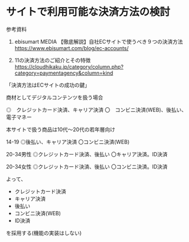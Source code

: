 # サイトで利用可能な決済方法の検討

参考資料
1. ebisumart MEDIA 【徹底解説】自社ECサイトで使うべき９つの決済方法
https://www.ebisumart.com/blog/ec-accounts/

1. 11の決済方法のご紹介とその特徴
https://cloudhikaku.jp/category/column.php?category=paymentagency&column=kind

「決済方法はECサイトの成功の鍵」


商材としてデジタルコンテンツを扱う場合

◎　クレジットカード決済、キャリア決済
〇　コンビニ決済(WEB)、後払い、電子マネー



本サイトで扱う商品は10代～20代の若年層向け

14-19
◎後払い、キャリア決済
〇コンビニ決済(WEB)

20-34男性
◎クレジットカード決済、後払い
〇キャリア決済。ID決済

20-34女性
◎クレジットカード決済、後払い
〇コンビニ決済。ID決済

よって、
- クレジットカード決済
- キャリア決済
- 後払い
- コンビニ決済(WEB)
- ID決済

を採用する(機能の実装はしない)